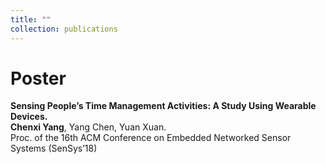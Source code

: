 ```yaml
---
title: ""
collection: publications
---
```

Poster
===
<b>Sensing People’s Time Management Activities: A Study Using Wearable Devices.</b> <br> <b>Chenxi Yang</b>, Yang Chen, Yuan Xuan. <br> Proc. of the 16th ACM Conference on Embedded Networked Sensor Systems (SenSys’18)